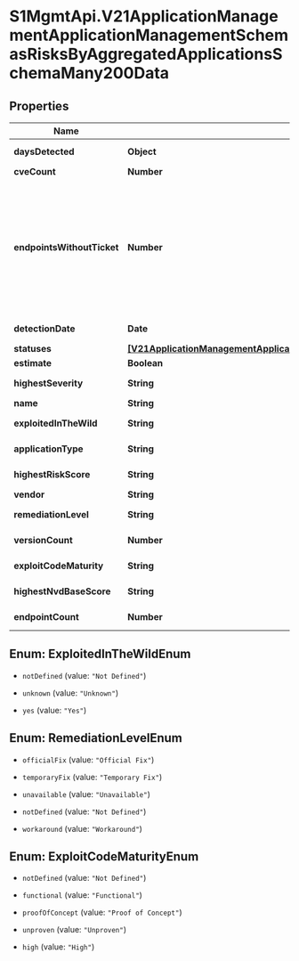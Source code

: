 # S1MgmtApi.V21ApplicationManagementApplicationManagementSchemasRisksByAggregatedApplicationsSchemaMany200Data

## Properties
Name | Type | Description | Notes
------------ | ------------- | ------------- | -------------
**daysDetected** | **Object** | Days detected | [optional] 
**cveCount** | **Number** | Cve count | [optional] 
**endpointsWithoutTicket** | **Number** | Number of endpoints that are in an integrated scope, but don't have a ticket created. Available with Ranger Insights. | [optional] 
**detectionDate** | **Date** | Detection date | [optional] 
**statuses** | [**[V21ApplicationManagementApplicationManagementSchemasRisksByAggregatedApplicationsSchemaMany200Statuses]**](V21ApplicationManagementApplicationManagementSchemasRisksByAggregatedApplicationsSchemaMany200Statuses.md) | Statuses | [optional] 
**estimate** | **Boolean** | Estimate | [optional] 
**highestSeverity** | **String** | Highest severity | [optional] 
**name** | **String** | Name | [optional] 
**exploitedInTheWild** | **String** | Exploited in the wild | [optional] 
**applicationType** | **String** | Application type | [optional] 
**highestRiskScore** | **String** | Highest risk score | [optional] 
**vendor** | **String** | Vendor | [optional] 
**remediationLevel** | **String** | Remediation level | [optional] 
**versionCount** | **Number** | Version count | [optional] 
**exploitCodeMaturity** | **String** | Exploit code maturity | [optional] 
**highestNvdBaseScore** | **String** | Highest nvd base score | [optional] 
**endpointCount** | **Number** | Endpoint count | [optional] 


<a name="ExploitedInTheWildEnum"></a>
## Enum: ExploitedInTheWildEnum


* `notDefined` (value: `"Not Defined"`)

* `unknown` (value: `"Unknown"`)

* `yes` (value: `"Yes"`)




<a name="RemediationLevelEnum"></a>
## Enum: RemediationLevelEnum


* `officialFix` (value: `"Official Fix"`)

* `temporaryFix` (value: `"Temporary Fix"`)

* `unavailable` (value: `"Unavailable"`)

* `notDefined` (value: `"Not Defined"`)

* `workaround` (value: `"Workaround"`)




<a name="ExploitCodeMaturityEnum"></a>
## Enum: ExploitCodeMaturityEnum


* `notDefined` (value: `"Not Defined"`)

* `functional` (value: `"Functional"`)

* `proofOfConcept` (value: `"Proof of Concept"`)

* `unproven` (value: `"Unproven"`)

* `high` (value: `"High"`)




